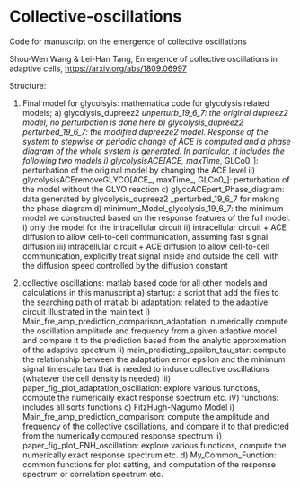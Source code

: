 # Collective-oscillations
Code for manuscript on the emergence of collective oscillations 

Shou-Wen Wang & Lei-Han Tang, Emergence of collective oscillations in adaptive cells, https://arxiv.org/abs/1809.06997

Structure:
1) Final model for glycolsyis: mathematica code for glycolysis related models;
   a) glycolysis_dupreez2 _unperturb_19_6_7:  the original dupreez2 model, no perturbation is done here
   b) glycolysis_dupreez2 _perturbed_19_6_7:  the modified dupreeze2 model.  Response of the system to stepwise or periodic change of ACE       is computed and a phase diagram of the whole system is generated. In particular, it includes the following two models
      i) glycolysisACE[ACE_, maxTime_, GLCo0_]: perturbation of the original model by changing the ACE level
      ii) glycolysisACEremoveGLYCO[ACE_, maxTime_, GLCo0_]: perturbation of the model without the GLYO reaction
   c) glycoACEpert_Phase_diagram: data generated by glycolysis_dupreez2 _perturbed_19_6_7 for making the phase diagram
   d) minimum_Model_glycolysis_19_6_7: the minimum model we constructed based on the response features of the full model.  
      i) only the model for the intracellular circuit
      ii) intracellular circuit + ACE diffusion to allow cell-to-cell communication, assuming fast signal diffusion
      iii) intracellular circuit + ACE diffusion to allow cell-to-cell communication, explicitly treat signal inside and outside the cell,            with the diffusion speed controlled by the diffusion constant
  
2) collective oscillations: matlab based code for all other models and calculations in this manuscript
   a) startup: a script that add the files to the searching path of matlab
   b) adaptation: related to the adaptive circuit illustrated in the main text
      i) Main_fre_amp_prediction_comparison_adaptation: numerically compute the oscillation amplitude and frequency from a given adaptive          model and compare it to the prediction based from the analytic approximation of the adaptive spectrum
      ii) main_predicting_epsilon_tau_star: compute the relationship between the adaptation error epsilon and the minimum signal timescale          tau that is needed to induce collective oscillations (whatever the cell density is needed)
      iii) paper_fig_plot_adaptation_oscillation: explore various functions, compute the numerically exact response spectrum etc.
      iV) functions: includes all sorts functions
   c) FitzHugh-Nagumo Model
      i) Main_fre_amp_prediction_comparison: compute the amplitude and frequency of the collective oscillations, and compare it to that            predicted from the numerically computed response spectrum
      ii) paper_fig_plot_FNH_oscillation: explore various functions, compute the numerically exact response spectrum etc.
   d) My_Common_Function: common functions for plot setting, and computation of the response spectrum or correlation spectrum etc. 
     
   

